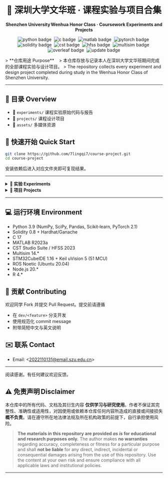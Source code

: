 <h1 align="center">📘 深圳大学文华班 · 课程实验与项目合集</h1>
<p align="center"><b>Shenzhen University Wenhua Honor Class · Coursework Experiments and Projects</b></p>

<p align="center">
  <img src="https://img.shields.io/badge/Python-3.9-blue.svg" alt="python badge"> 
  <img src="https://img.shields.io/badge/C-17-00599C.svg?logo=c&logoColor=white" alt="c badge"> 
  <img src="https://img.shields.io/badge/MATLAB-R2023a-0076A8.svg?logo=mathworks&logoColor=white" alt="matlab badge"> 
  <img src="https://img.shields.io/badge/PyTorch-2.1-EE4C2C.svg?logo=pytorch&logoColor=white" alt="pytorch badge"> 
  <img src="https://img.shields.io/badge/Solidity-0.8-black.svg?logo=ethereum&logoColor=white" alt="solidity badge"> 
  <img src="https://img.shields.io/badge/CST_Studio-EM_Simulation-ffb400.svg" alt="cst badge"> 
  <img src="https://img.shields.io/badge/HFSS-High Freq Solver-6E4AFF.svg" alt="hfss badge"> 
  <img src="https://img.shields.io/badge/Multisim-Circuit Design-003B6F.svg" alt="multisim badge"> 
  <img src="https://img.shields.io/badge/Overleaf-LaTeX-47A141.svg?logo=overleaf&logoColor=white" alt="overleaf badge"> 
  <img src="https://img.shields.io/badge/Last update-2024·06·17-brightgreen.svg" alt="update badge">
</p>
> **仓库用途 Purpose**   
> 本仓库存放与记录本人在深圳大学文华班期间完成的全部课程实验与设计项目。
> The repository collects every experiment and design project completed during study in the Wenhua Honor Class of Shenzhen University.

---

## 📂 目录 Overview

* 📁 <code>experiments/</code> 课程实验原始代码与报告 
* 📁 <code>projects/</code> 课程设计项目 
* 📁 <code>assets/</code> 多媒体资源

## 🚀 快速开始 Quick Start

```bash
git clone https://github.com/7lingqi7/course-project.git
cd course-project
```

安装依赖后进入对应文件夹即可复现结果。

---

<details>
<summary><strong>🧪 实验 Experiments</strong></summary>

<table>
<thead><tr><th>学期 Semester</th><th>课程 Course</th><th>实验名称 Experiment</th><th>路径 Folder</th></tr></thead>
<tbody>
<!-- ================= Sophomore Year – 2023 Fall ================= -->
<!-- Computer Networks (4 labs) -->
<tr><td rowspan="4">2023 秋 Fall</td><td rowspan="4">计算机网络<br>Computer Networks</td><td>Application Layer Assignment</td><td><code>experiments/CSN_Lab1_Application</code></td></tr>
<tr><td>Transport Layer Assignment</td><td><code>experiments/CSN_Lab2_Transport</code></td></tr>
<tr><td>Network Layer Assignment</td><td><code>experiments/CSN_Lab3_Network</code></td></tr>
<tr><td>Data Link Layer Assignment</td><td><code>experiments/CSN_Lab4_DataLink</code></td></tr>
<!-- Probability & Statistics (4 labs) -->
<tr><td rowspan="4">2023 秋 Fall</td><td rowspan="4">概率论与数理统计<br>Probability & Statistics</td><td>Axiom of Probability in Python</td><td><code>experiments/Stats_Lab1_Axiom</code></td></tr>
<tr><td>Conditional Probability & Bayes Rule</td><td><code>experiments/Stats_Lab2_Bayes</code></td></tr>
<tr><td>Naive Bayes for Text Classification</td><td><code>experiments/Stats_Lab3_NaiveBayes</code></td></tr>
<tr><td>Central Limit Theorem & Data Visualization in Python</td><td><code>experiments/Stats_Lab4_CLT</code></td></tr>
<!-- Intro to Robotics (3 labs) -->
<tr><td rowspan="3">2023 秋 Fall</td><td rowspan="3">机器人导论<br>Intro to Robotics</td><td>Binocular Stereo Vision & Disparity Map Algorithms in Python</td><td><code>experiments/Robotics_Lab1_StereoVision</code></td></tr>
<tr><td>Image Segmentation & Ellipse Fitting Using Otsu Thresholding & Moment Analysis</td><td><code>experiments/Robotics_Lab2_ImageSeg</code></td></tr>
<tr><td>Perceptron‑Based Classification & MNIST Digit Recognition in Python</td><td><code>experiments/Robotics_Lab3_MNIST</code></td></tr>
<!-- ================= Sophomore Year – 2024 Spring ================= -->
<!-- Machine Learning (4 labs) -->
<tr><td rowspan="4">2024 春 Spring</td><td rowspan="4">机器学习<br>Machine Learning</td><td>Ridge Regression & PCA for Boston Housing Price Prediction</td><td><code>experiments/ML_Lab1_RidgePCA</code></td></tr>
<tr><td>Multimodel Classification & Evaluation on UCI Seeds Dataset</td><td><code>experiments/ML_Lab2_SeedsClassification</code></td></tr>
<tr><td>Clustering with K‑means & DBSCAN: Parameter Selection & Comparative Analysis</td><td><code>experiments/ML_Lab3_Clustering</code></td></tr>
<tr><td>Non‑negative Matrix Factorization: Library vs. Manual Implementation for Clustering</td><td><code>experiments/ML_Lab4_NMF</code></td></tr>
<!-- Digital Image Processing (4 labs) -->
<tr><td rowspan="4">2024 春 Spring</td><td rowspan="4">数字图像处理<br>Digital Image Processing</td><td>Basic Operations & Algebraic Operators for Digital Images</td><td><code>experiments/DIP_Lab1_BasicOps</code></td></tr>
<tr><td>Image Intensity Transformations & Spatial Filtering</td><td><code>experiments/DIP_Lab2_IntensityFilter</code></td></tr>
<tr><td>Image Processing in Frequency Domain & Image Restoration</td><td><code>experiments/DIP_Lab3_FreqRestoration</code></td></tr>
<tr><td>Image Compression</td><td><code>experiments/DIP_Lab4_Compression</code></td></tr>
<!-- Random Signal Processing (4 labs) -->
<tr><td rowspan="4">2024 春 Spring</td><td rowspan="4">随机信号处理<br>Random Signal Processing</td><td>Random Variable Distribution & Bayesian Strategy Design</td><td><code>experiments/RSP_Lab1_Distribution</code></td></tr>
<tr><td>Autocorrelation‑Based Frequency Estimation & DOA Detection Using Microphone Arrays</td><td><code>experiments/RSP_Lab2_FreqDOA</code></td></tr>
<tr><td>Spectral Estimation & Chirp Signal Detection under Noise</td><td><code>experiments/RSP_Lab3_SpectralChirp</code></td></tr>
<tr><td>Markov Chain‑Based Random Text Generation</td><td><code>experiments/RSP_Lab4_MarkovText</code></td></tr>
<!-- Signals & Systems (3 labs) -->
<tr><td rowspan="3">2024 春 Spring</td><td rowspan="3">信号与系统<br>Signals & Systems</td><td>Experiments on Convolution of Signals</td><td><code>experiments/SS_Lab1_Convolution</code></td></tr>
<tr><td>Gibbs Phenomenon & Correlation Analysis of Periodic & Random Signals</td><td><code>experiments/SS_Lab2_GibbsCorrelation</code></td></tr>
<tr><td>Auditory Perception of Phase Changes & Denoising of Speech Signals</td><td><code>experiments/SS_Lab3_PhaseDenoise</code></td></tr>
<!-- Electromagnetics (3 labs) -->
<tr><td rowspan="3">2024 春 Spring</td><td rowspan="3">电磁场与电磁波<br>Electromagnetics</td><td>Electric Field Simulation & Analytical Comparison of Classic Electrostatic Structures</td><td><code>experiments/EM_Lab1_EField</code></td></tr>
<tr><td>Magnetic Field Analysis of Current‑Carrying Conductors via MATLAB Simulation & Ampère’s Law</td><td><code>experiments/EM_Lab2_MField</code></td></tr>
<tr><td>Plane Wave Propagation & Reflection in Multilayer Media: Theory & HFSS Simulation</td><td><code>experiments/EM_Lab3_PlaneWave</code></td></tr>
<!-- ================= Junior Year – 2024 Fall ================= -->
<!-- InfoSec & Blockchain (4 labs) -->
<tr><td rowspan="4">2024 秋 Fall</td><td rowspan="4">信息安全与区块链<br>Info Security & Blockchain</td><td>Hash Function and AES</td><td><code>experiments/ISB_Lab1_Hash_AES</code></td></tr>
<tr><td>Public‑key Cryptography</td><td><code>experiments/ISB_Lab2_PublicKey</code></td></tr>
<tr><td>Bitcoin Account and Transactions</td><td><code>experiments/ISB_Lab3_Bitcoin</code></td></tr>
<tr><td>Ethereum and Smartcontract</td><td><code>experiments/ISB_Lab4_Ethereum</code></td></tr>
</tbody>
</table>

<blockquote>每个实验文件夹包含：<code>README.md</code>（实验目标与步骤）、<code>src/</code>（源码）、<code>report</code>（PDF 报告）、<code>data</code>（原始与处理后数据）。</blockquote>

</details>

<details>
<summary><strong>📕 项目 Projects</strong></summary>

<table>
<thead><tr><th>学期 Semester</th><th>项目名称 Project</th><th>简介 Summary</th><th>路径 Folder</th></tr></thead>
<tbody>
<!-- 2023 Fall projects -->
<tr><td>2023 秋 Fall</td><td>Complex Variable Functions Calculations</td><td>复变函数期末项目</td><td><code>projects/Complex_Function_Calc</code></td></tr>
<tr><td>2023 秋 Fall</td><td>Electronic Pulse Meter</td><td>电子电路期末项目：脉搏计设计与实现</td><td><code>projects/Electronic_Pulse_Meter</code></td></tr>
<tr><td>2023 秋 Fall</td><td>Smart Air Conditioner (51 MCU)</td><td>单片机期末项目：51单片机智能空调演示</td><td><code>projects/Smart_AC_51MCU</code></td></tr>
<!-- 2024 Spring Machine Learning projects -->
<tr><td>2024 春 Spring</td><td>Shenzhen Weather Forecast Based on LSTM</td><td>深度学习课程项目 #1</td><td><code>projects/ML_LSTM_Weather</code></td></tr>
<tr><td>2024 春 Spring</td><td>Evaluation of Deep Learning Models for Weather Prediction (LSTM & GRU)</td><td>深度学习课程项目 #2</td><td><code>projects/ML_DL_WeatherEval</code></td></tr>
<!-- 2024 Spring Digital Image Processing project -->
<tr><td>2024 春 Spring</td><td>Integrated Experiment (Digital Image Processing)</td><td>数字图像处理综合实验项目</td><td><code>projects/DIP_Integrated</code></td></tr>
<!-- 2024 Fall Writing project -->
<tr><td>2024 秋 Fall</td><td>A Comprehensive Survey on 3D Human Mesh Reconstruction</td><td>说明文写作课程项目</td><td><code>projects/Expos_Writing_3DMeshSurvey</code></td></tr>
</td></tr>
</tbody>
</table>

</details>

---

## 💻 运行环境 Environment

* Python 3.9 (NumPy, SciPy, Pandas, Scikit‑learn, PyTorch 2.1)
* Solidity 0.8 + Hardhat/Ganache
* C 17
* MATLAB R2023a
* CST Studio Suite / HFSS 2023
* Multisim 14.\*
* STM32CubeIDE 1.16 + Keil uVision 5 (51 MCU)
* ROS Noetic (Ubuntu 20.04)
* Node.js 20.\*
* R 4.\*

## 🙌 贡献 Contributing

欢迎同学 Fork 并提交 Pull Request。提交前请遵循

* 在 <code>dev/\<feature></code> 分支开发
* 使用规范化 commit message
* 附带简短中文与英文说明


## ✉️ 联系 Contact

* Email: <[2022110131@email.szu.edu.cn](mailto:your_email@example.com)>

---

阅读感谢。有任何建议欢迎反馈。

## ⚠️ 免责声明 Disclaimer

本仓库中的所有代码、文档及其衍生内容 **仅供学习与研究使用**。作者不保证其完整性、准确性或适用性，对因使用或依赖本仓库任何内容所造成的直接或间接损失 **概不负责**。请在遵守所在地法律法规及所在机构政策的前提下，自行承担使用风险。

> **The materials in this repository are provided *as is* for educational and research purposes only.** The author makes **no warranties** regarding accuracy, completeness or fitness for a particular purpose and shall **not be liable** for any direct, indirect, incidental or consequential damages arising from the use of this repository. Use the content at your own risk and ensure compliance with all applicable laws and institutional policies.

---
